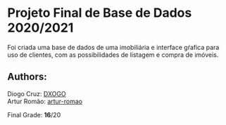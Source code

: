 # Projeto Final de Base de Dados 2020/2021

Foi criada uma base de dados de uma imobiliária e interface gŕafica para uso de clientes, com as possibilidades de listagem e compra de imóveis.

## Authors: 
Diogo Cruz: [DXOGO](https://www.github.com/DXOGO)  
Artur Romão: [artur-romao](https://www.github.com/artur-romao)

Final Grade: **16**/20
